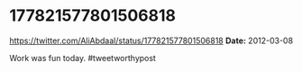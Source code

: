 # 177821577801506818
https://twitter.com/AliAbdaal/status/177821577801506818
**Date:** 2012-03-08

Work was fun today. #tweetworthypost
